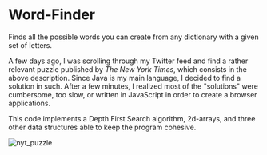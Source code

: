 # Word-Finder
Finds all the possible words you can create from any dictionary with a given set of letters.

A few days ago, I was scrolling through my Twitter feed and find a rather relevant puzzle published by <i>The New York Times</i>, which consists in the above description. Since Java is my main language, I decided to find a solution in such. After a few minutes, I realized most of the "solutions" were cumbersome, too slow, or written in JavaScript in order to create a browser applications.

This code implements a Depth First Search algorithm, 2d-arrays, and three other data structures able to keep the program cohesive.

![nyt_puzzle](https://user-images.githubusercontent.com/83437383/158074184-d5faeddd-dccf-404d-9f58-4d3446fdf545.jpg)
